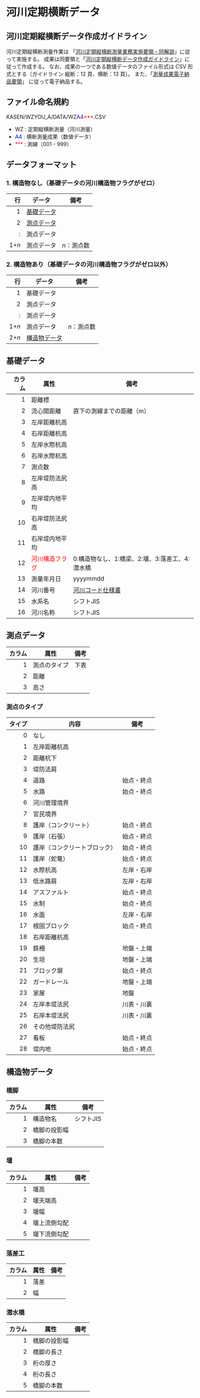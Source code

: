 # 河川定期横断データ

## 河川定期縦横断データ作成ガイドライン

河川定期縦横断測量作業は
「[河川定期縦横断測量業務実施要領・同解説](https://www.mlit.go.jp/river/shishin_guideline/kasen/pdf/sokuryo_youryo.pdf)」に従って実施する。
成果は同要領と「[河川定期縦横断データ作成ガイドライン](https://www.mlit.go.jp/river/shishin_guideline/kasen/gis/pdf_docs/juoudan/guideline0805.pdf)」に従って作成する。
なお、成果の一つである数値データのファイル形式は CSV 形式とする（ガイドライン 縦断：12 頁、横断：13 頁）。
また、「[測量成果電子納品要領](http://www.cals-ed.go.jp/mg/wp-content/uploads/sokuryou50.pdf)」
に従って電子納品する。

## ファイル命名規約

KASEN/WZYOU_A/DATA/WZ<span style="color:blue;">A4</span></span><span style="color:red;">***</span><span style="color:blue;"></span>.CSV

* WZ : 定期縦横断測量（河川測量）
* <span style="color:blue;">A4</span> : 横断測量成果（数値データ）
* <span style="color:red;">***</span> : 測線（001 - 999）

## データフォーマット

### 1. 構造物なし（基礎データの河川構造物フラグがゼロ）

| 行 | データ | 備考 |
| ---: | --- | --- |
| 1 | [基礎データ](#基礎データ) | |
| 2 | [測点データ](#測点データ) | |
| : | 測点データ | |
| 1+*n* | 測点データ | *n*：測点数 |

### 2. 構造物あり（基礎データの河川構造物フラグがゼロ以外）

| 行 | データ | 備考 |
| ---: | --- | --- |
| 1 | 基礎データ | |
| 2 | 測点データ | |
| : | 測点データ | |
| 1+*n* | 測点データ | *n*：測点数 |
| 2+*n* | [構造物データ](#構造物データ) | |

## 基礎データ

| カラム | 属性 | 備考 |
| ---: | --- | ---|
|  1 | 距離標 |  |
|  2 | 流心間距離 | 直下の測線までの距離（m）|
|  3 | 左岸距離杭高 | |
|  4 | 右岸距離杭高 | |
|  5 | 左岸水際杭高 | |
|  6 | 右岸水際杭高 | |
|  7 | 測点数 | |
|  8 | 左岸堤防法尻高 | |
|  9 | 左岸堤内地平均 | |
| 10 | 右岸堤防法尻高 | |
| 11 | 右岸堤内地平均 | |
| 12 | <span style="color:red;">河川構造フラグ</span> | 0:構造物なし、1:橋梁、2:堰、3:落差工、4:潜水橋 |
| 13 | 測量年月日 | yyyymmdd |
| 14 | 河川番号 | [河川コード仕様書](http://www.thr.mlit.go.jp/bumon/b00037/k00290/river-hp/kasen/code/data/050401_siyou01%5B1%5D.pdf) |
| 15 | 水系名 | シフトJIS |
| 16 | 河川名称 | シフトJIS |

## 測点データ

| カラム | 属性 | 備考 |
| ---: | --- | ---|
| 1 | 測点のタイプ | 下表 |
| 2 | 距離 | |
| 3 | 高さ | |

### 測点のタイプ

| タイプ | 内容 | 備考 |
| ---:| --- | --- |
|0|なし||
|1|左岸距離杭高||
|2|距離杭下||
|3|堤防法肩||
|4|道路|始点・終点|
|5|水路|始点・終点|
|6|河川管理境界||
|7|官民境界||
|8|護岸（コンクリート）|始点・終点|
|9|護岸（石張）|始点・終点|
|10|護岸（コンクリートブロック）|始点・終点|
|11|護岸（蛇篭）|始点・終点|
|12|水際杭高|左岸・右岸|
|13|低水路肩|左岸・右岸|
|14|アスファルト|始点・終点|
|15|水制|始点・終点|
|16|水面|左岸・右岸|
|17|根固ブロック|始点・終点|
|18|右岸距離杭高||
|19|鉄柵|地盤・上端|
|20|生垣|地盤・上端|
|21|ブロック塀|始点・終点|
|22|ガードレール|地盤・上端|
|23|家屋|地盤|
|24|左岸本堤法尻|川表・川裏|
|25|右岸本堤法尻|川表・川裏|
|26|その他堤防法尻||
|27|看板|始点・終点|
|28|堤内地|始点・終点|

## 構造物データ

### 橋脚

| カラム | 属性 | 備考 |
| ---: | --- | ---|
| 1 | 構造物名 | シフトJIS |
| 2 | 橋脚の投影幅 | |
| 3 | 橋脚の本数 | |

### 堰

| カラム | 属性 | 備考 |
| ---: | --- | ---|
| 1 | 堰高 | |
| 2 | 堰天端高 | |
| 3 | 堰幅 | |
| 4 | 堰上流側勾配 | |
| 5 | 堰下流側勾配 | |

### 落差工

| カラム | 属性 | 備考 |
| ---: | --- | ---|
| 1 | 落差 | |
| 2 | 幅 | |

### 潜水橋

| カラム | 属性 | 備考 |
| ---: | --- | ---|
| 1 | 橋脚の投影幅 | |
| 2 | 橋脚の長さ | |
| 3 | 桁の厚さ | |
| 4 | 桁の長さ | |
| 5 | 橋脚の本数 | |



